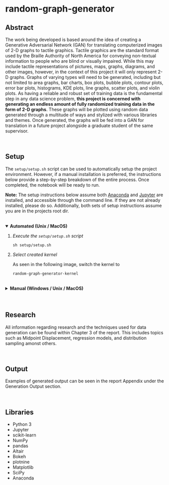 # random-graph-generator
## Abstract
The work being developed is based around the idea of creating a Generative Adversarial Network (GAN) for translating computerized images of 2-D graphs to tactile graphics. Tactile graphics are the standard format used by the Braille Authority of North America for conveying non-textual information to people who are blind or visually impaired. While this may include tactile representations of pictures, maps, graphs, diagrams, and other images, however, in the context of this project it will only represent 2-D graphs. Graphs of varying types will need to be generated, including but not limited to area graphs, bar charts, box plots, bubble plots, contour plots, error bar plots, histograms, KDE plots, line graphs, scatter plots, and violin plots. As having a reliable and robust set of training data is the fundamental step in any data science problem, **this project is concerned with generating an endless amount of fully randomized training data in the form of 2-D graphs**. These graphs will be plotted using random data generated through a multitude of ways and stylized with various libraries and themes. Once generated, the graphs will be fed into a GAN for translation in a future project alongside a graduate student of the same supervisor.

</br>

## Setup
The `setup/setup.sh` script can be used to automatically setup the project environment. However, if a manual installation is preferred, the instructions below provide a step-by-step breakdown of the entire process. Once completed, the notebook will be ready to run.

**Note:** The setup instructions below assume both [Anaconda](https://www.anaconda.com/products/individual) and [Jupyter](https://jupyter.org/install) are installed, and accessible through the command line. If they are not already installed, please do so. Additionally, both sets of setup instructions assume you are in the projects root dir.

</br> 

<details open>
<summary><b>Automated (Unix / MacOS)</b></summary>
    
1. *Execute the `setup/setup.sh` script*
    ```
    sh setup/setup.sh
    ```
1. *Select created kernel*

    As seen in the following image, switch the kernel to
    ```
    random-graph-generator-kernel
    ```
</details>

</br> 

<details>
<summary><b>Manual (Windows / Unix / MacOS)</b></summary>

1. *Create the conda environment using the `environment.yml` file included in the repository*
    ```
    conda env create -n random-graph-generator -f setup/environment.yml
    ```
1. *Activate the Anaconda environment you just created*
    ```
    conda activate random-graph-generator
    ```
1.  *Install an iPython kernel in the new environment*
    ```
    ipython kernel install --user --name=random-graph-generator-kernel 
    ```
1. *Deactivate the Anaconda environment*
    ```
    conda deactivate
    ```
1. *Start Jupyter (and open the generation notebook)*
    ```
    jupyter notebook random_graph_generator.ipynb
    ````
1. *Select created kernel*

    As seen in the following image, switch the kernel to
    ```
    random-graph-generator-kernel
    ```
</details>

</br>
</br>

## Research
All information regarding research and the techniques used for data generation can be found within Chapter 3 of the report.
This includes topics such as Midpoint Displacement, regression models, and distribution sampling amonst others.

</br>

## Output
Examples of generated output can be seen in the report Appendix under the Generation Output section.

</br>

## Libraries
- Python 3
- Jupyter
- scikit-learn
- NumPy
- pandas
- Altair
- Bokeh
- plotnine
- Matplotlib
- SciPy
- Anaconda
